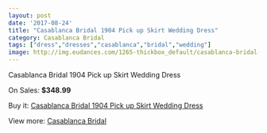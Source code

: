 ```yaml
---
layout: post
date: '2017-08-24'
title: "Casablanca Bridal 1904 Pick up Skirt Wedding Dress"
category: Casablanca Bridal
tags: ["dress","dresses","casablanca","bridal","wedding"]
image: http://img.eudances.com/1265-thickbox_default/casablanca-bridal-1904-pick-up-skirt-wedding-dress.jpg
---
```

Casablanca Bridal 1904 Pick up Skirt Wedding Dress

On Sales: **$348.99**
<a href="https://www.eudances.com/en/casablanca-bridal/448-casablanca-bridal-1904-pick-up-skirt-wedding-dress.html"><amp-img layout="responsive" width="600" height="600" src="//img.eudances.com/1265-thickbox_default/casablanca-bridal-1904-pick-up-skirt-wedding-dress.jpg" alt="Casablanca Bridal 1904 Pick up Skirt Wedding Dress 0" /></a>
<a href="https://www.eudances.com/en/casablanca-bridal/448-casablanca-bridal-1904-pick-up-skirt-wedding-dress.html"><amp-img layout="responsive" width="600" height="600" src="//img.eudances.com/1267-thickbox_default/casablanca-bridal-1904-pick-up-skirt-wedding-dress.jpg" alt="Casablanca Bridal 1904 Pick up Skirt Wedding Dress 1" /></a>
<a href="https://www.eudances.com/en/casablanca-bridal/448-casablanca-bridal-1904-pick-up-skirt-wedding-dress.html"><amp-img layout="responsive" width="600" height="600" src="//img.eudances.com/1266-thickbox_default/casablanca-bridal-1904-pick-up-skirt-wedding-dress.jpg" alt="Casablanca Bridal 1904 Pick up Skirt Wedding Dress 2" /></a>

Buy it: [Casablanca Bridal 1904 Pick up Skirt Wedding Dress](https://www.eudances.com/en/casablanca-bridal/448-casablanca-bridal-1904-pick-up-skirt-wedding-dress.html "Casablanca Bridal 1904 Pick up Skirt Wedding Dress")

View more: [Casablanca Bridal](https://www.eudances.com/en/4-casablanca-bridal "Casablanca Bridal")